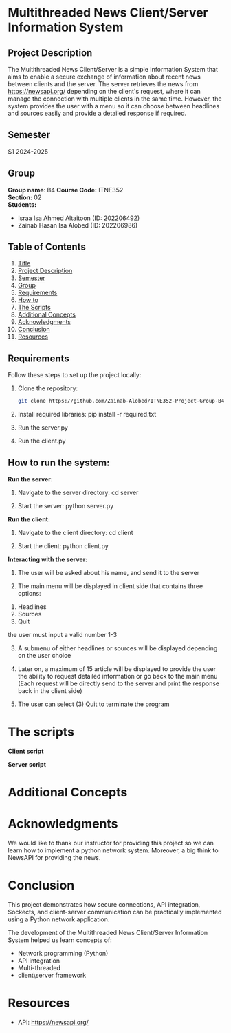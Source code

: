 # Multithreaded News Client/Server Information System

## Project Description
The Multithreaded News Client/Server is a simple Information System that aims to enable a secure exchange of information about recent news between clients and the server. 
The server retrieves the news from https://newsapi.org/ depending on the client's request, where it can manage the connection with multiple clients in the same time.
However, the system provides the user with a menu so it can choose between headlines and sources easily and provide a detailed response if required.

## Semester
S1 2024-2025

## Group
**Group name**: B4
**Course Code:** ITNE352  
**Section:** 02  
**Students:**
- Israa Isa Ahmed Altaitoon (ID: 202206492)  
- Zainab Hasan Isa Alobed (ID: 202206986)

## Table of Contents
1. [Title](#multithreaded-news-clientserver-information-system)
2. [Project Description](#Project-Description)
3. [Semester](#semester)
4. [Group](#group)
5. [Requirements](#requirements)
6. [How to](#how-to-run-the-system)
7. [The Scripts](#the-scripts)
8. [Additional Concepts](#additional-concepts)
9. [Acknowledgments](#acknowledgments)
10. [Conclusion](#conclusion)
11. [Resources](#resources)

## Requirements
Follow these steps to set up the project locally:

1) Clone the repository:  
   ```bash
   git clone https://github.com/Zainab-Alobed/ITNE352-Project-Group-B4

2) Install required libraries:
    pip install -r required.txt

3) Run the server.py

4) Run the client.py

## How to run the system:
**Run the server:**

1) Navigate to the server directory:
    cd server

2) Start the server:
    python server.py

**Run the client:**

1) Navigate to the client directory:
    cd client

2) Start the client:
    python client.py

**Interacting with the server:**

1) The user will be asked about his name, and send it to the server

2) The main menu will be displayed in client side that contains three options:

1. Headlines 
2. Sources
3. Quit

the user must input a valid number 1-3

3) A submenu of either headlines or sources will be displayed depending on the user choice

4) Later on, a maximum of 15 article will be displayed to provide the user the ability to request detailed information or go back to the main menu (Each request will be directly send to the server and print the response back in the client side)

5) The user can select (3) Quit to terminate the program

# The scripts

**Client script**

**Server script**

# Additional Concepts

# Acknowledgments
We would like to thank our instructor for providing this project so we can learn how to implement a python network system.
Moreover, a big think to NewsAPI for providing the news.

# Conclusion
This project demonstrates how secure connections, API integration, Sockects, and client-server communication can be practically implemented using a Python network application.

The development of the Multithreaded News Client/Server Information System helped us learn concepts of: 
- Network programming (Python)
- API integration
- Multi-threaded
- client\server framework

# Resources
- API: https://newsapi.org/








